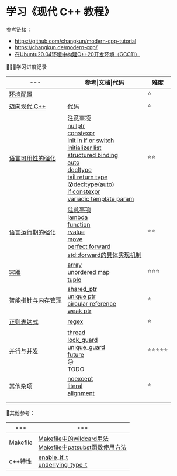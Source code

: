 # 学习《现代 C++ 教程》

参考链接：

+ https://github.com/changkun/modern-cpp-tutorial
+ https://changkun.de/modern-cpp/
+ [在Ubuntu20.04环境中构建C++20开发环境（GCC11）](https://cloud.tencent.com/developer/article/1635218)



🙇🏼‍♀️学习进度记录

| ---                                                          | 参考\|文档\|代码                                             | 难度  |
| ------------------------------------------------------------ | ------------------------------------------------------------ | ----- |
| [环境配置](https://blog.deskangel.com/2020/05/13/install-clang-on-ubuntu/) |                                                              | ⭐     |
| [迈向现代 C++](https://changkun.de/modern-cpp/zh-cn/01-intro/index.html) | [代码](./src/01/1.1.c.and.cpp)                               | ⭐     |
| [语言可用性的强化](https://changkun.de/modern-cpp/zh-cn/02-usability/index.html) | [注意事项](./doc/02-注意事项.md)<br />[nullptr](./src/02/2.01.nullptr.cpp)<br />[constexpr](./src/02/2.02.constexpr.cpp)<br />[init in if or switch](./src/02/2.03.if.switch.cpp)<br />[initializer list](./src/02/2.04.initializer.list.cpp)<br />[structured binding](./src/02/2.05.structured.binding.cpp)<br />[auto](./src/02/2.06.auto.cpp)<br />[decltype](./src/02/2.07.decltype.cpp)<br />[tail return type](./src/02/2.08.tail.return.type.cpp)<br />[😰decltype(auto)]()<br />[if constexpr](./src/02/2.10.if.constexpr.cpp)<br />[variadic template param](./src/02/2.15.variadic.template.param.cpp) | ⭐⭐    |
| [语言运行期的强化](https://changkun.de/modern-cpp/zh-cn/03-runtime/index.html) | [注意事项](doc/03-注意事项.md)<br />[lambda](./src/03/3.1.lambda.basic.cpp)<br />[function](src/03/3.2.function.wrap.cpp)<br />[rvalue](src/03/3.3.rvalue.cpp)<br />[move](src/03/3.5.move.semantics.cpp)<br />[perfect forward](src/03/3.7.perfect.forward.cpp)<br />[std::forward的具体实现机制](doc/03-std::forward的具体实现机制注意事项.md) | ⭐⭐    |
| [容器](https://changkun.de/modern-cpp/zh-cn/04-containers/index.html) | [array](src/04/4.1.linear.container.cpp)<br />[unordered map](src/04/4.2.unordered.map.cpp)<br />[tuple]() | ⭐⭐⭐   |
| [智能指针与内存管理](https://changkun.de/modern-cpp/zh-cn/05-pointers/index.html) | [shared_ptr](src/05/5.1.shared.ptr.cpp)<br />[unique ptr](src/05/5.2.unique.ptr.cpp)<br />[circular reference](src/05/5.3.circular.reference.cpp)<br />[weak ptr](src/05/5.4.weak.ptr.cpp) | ⭐     |
| [正则表达式](https://changkun.de/modern-cpp/zh-cn/06-regex/index.html) | [regex](src/06/6.1.regex.cpp)                                | ⭐     |
| [并行与并发](https://changkun.de/modern-cpp/zh-cn/07-thread/index.html) | [thread](src/07/7.1.thread.basic.cpp)<br />[lock_guard](src/07/7.2.critical.section.a.cpp)<br />[unique_guard](src/07/7.3.critical.section.b.cpp)<br />[future](src/07/7.4.futures.cpp)<br />😐<br />TODO | ⭐⭐⭐⭐⭐ |
| [其他杂项](https://changkun.de/modern-cpp/zh-cn/09-others/index.html) | [noexcept](src/09/9.1.noexcept.cpp)<br />[literal](src/09/9.2.literals.cpp)<br />[alignment](src/09/9.3.alignment.cpp) | ⭐     |
|                                                              |                                                              |       |
|                                                              |                                                              |       |

🤞其他参考：

| ---      | ---                                                          |
| -------- | ------------------------------------------------------------ |
| Makefile | [Makefile中的wildcard用法](https://blog.csdn.net/liangkaiming/article/details/6267357)<br />[Makefile中patsubst函数使用方法](https://blog.csdn.net/yanlaifan/article/details/71402787) |
| c++特性  | [enable_if_t](https://en.cppreference.com/w/cpp/types/enable_if)<br />[underlying_type_t](https://en.cppreference.com/w/cpp/types/underlying_type) |







